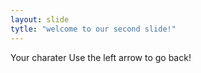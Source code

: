 ```yaml
---
layout: slide
tytle: "welcome to our second slide!"
---
```

Your charater
Use the left arrow to go back!
